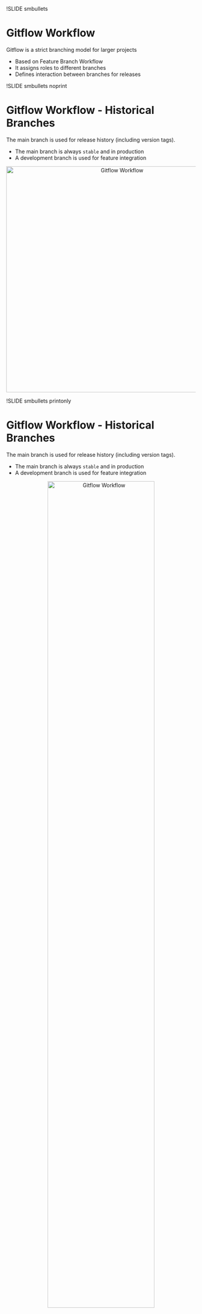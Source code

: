 !SLIDE smbullets
# Gitflow Workflow

Gitflow is a strict branching model for larger projects

* Based on Feature Branch Workflow
* It assigns roles to different branches
* Defines interaction between branches for releases

!SLIDE smbullets noprint
# Gitflow Workflow - Historical Branches

The main branch is used for release history (including version tags).

* The main branch is always `stable` and in production
* A development branch is used for feature integration

<center><img src="../../_images/git_gitflow_workflow_01.png" alt="Gitflow Workflow" width="600px"/></center>

!SLIDE smbullets printonly
# Gitflow Workflow - Historical Branches

The main branch is used for release history (including version tags).

* The main branch is always `stable` and in production
* A development branch is used for feature integration

<center><img src="../../_images/git_gitflow_workflow_01.png" alt="Gitflow Workflow" width="75%" /></center>

!SLIDE smbullets noprint
# Gitflow Workflow - Feature Branches

Development happends on features branches.

* Feature branches use the development branch as their parent
* Once development is completed, they are merged

<center><img src="../../_images/git_gitflow_workflow_02.png" alt="Gitflow Workflow" width="600px" /></center>

!SLIDE smbullets printonly
# Gitflow Workflow - Feature Branches

Development happends on features branches.

* Feature branches use the development branch as their parent
* Once development is completed, they are merged to `develop`

<center><img src="../../_images/git_gitflow_workflow_02.png" alt="Gitflow Workflow" width="85%" /></center>

!SLIDE smbullets noprint
# Gitflow Workflow - Release Branches

New releases are prepared on a temporary release branch.

* Release branches use the development branch as their parent
* Preparation happens on the release branch, they are then merged to `main`

<center><img src="../../_images/git_gitflow_workflow_03.png" alt="Gitflow Workflow" width="600px" /></center>

!SLIDE smbullets printonly
# Gitflow Workflow - Release Branches

New releases are prepared on a temporary release branch.

* Release branches use the development branch as their parent
* Release preparation happens on the release branch
* Once the release is ready, they are merged to `main`

<center><img src="../../_images/git_gitflow_workflow_03.png" alt="Gitflow Workflow" width="85%" /></center>

!SLIDE smbullets noprint
# Gitflow Workflow - Maintenance Branches

Maintenance/hotfix branches are used to quickly patch releases.

* Hotfix branches the `main` branch as their parent
* Hotfix branches are merged into `main`, tagged and also merged into `develop`

<center><img src="../../_images/git_gitflow_workflow_04.png" alt="Gitflow Workflow" width="600px" /></center>

!SLIDE smbullets printonly
# Gitflow Workflow - Maintenance Branches

Maintenance/hotfix branches are used to quickly patch releases.

* Hotfix branches the `main` branch as their parent
* Hotfix branches are merged into `main`, tagged and also merged into `develop`

<center><img src="../../_images/git_gitflow_workflow_04.png" alt="Gitflow Workflow" width="85%" /></center>
